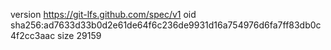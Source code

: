 version https://git-lfs.github.com/spec/v1
oid sha256:ad7633d33b0d2e61de64f6c236de9931d16a754976d6fa7ff83db0c4f2cc3aac
size 29159
